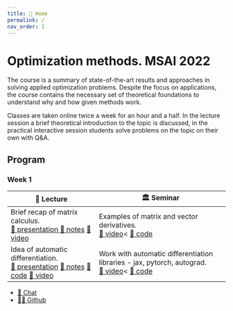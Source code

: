 ```yaml
---
title: 🏡 Home
permalink: /
nav_order: 1
---
```


# Optimization methods. MSAI 2022

The course is a summary of state-of-the-art results and approaches in solving applied optimization problems. Despite the focus on applications, the course contains the necessary set of theoretical foundations to understand why and how given methods work.

Classes are taken online twice a week for an hour and a half. In the lecture session a brief theoretical introduction to the topic is discussed, in the practical interactive session students solve problems on the topic on their own with Q&A.

## Program

### Week 1

<table>
<thead>
  <tr>
    <th>🦄 Lecture</th>
    <th>🏛 Seminar</th>
  </tr>
</thead>
<tbody>
  <tr>
    <td>Brief recap of matrix calculus. <br> <a href="/presentations/1_1.pdf" class="btn">📄 presentation </a> <a href="/notes/1_1.pdf" class="btn">📝 notes</a> <a href="https://youtu.be/Ia0UfweJk5o" class="btn">📼 video</a></td>
    <td>Examples of matrix and vector derivatives. <br> <a href="https://youtu.be/akVc3ydJBtU" class="btn">📼 video</a>< <a href="https://colab.research.google.com/github/MerkulovDaniil/msai22/blob/main/notebooks/1_1.ipynb" class="btn">🐍 code</a> </td>
  </tr>
  <tr>
    <td>Idea of automatic differentiation. <br> <a href="/presentations/1_2.pdf" class="btn">📄 presentation</a> <a href="/notes/1_2.pdf" class="btn">📝 notes</a>  <a href="https://colab.research.google.com/github/MerkulovDaniil/msai22/blob/main/notebooks/1_2_Autograd.ipynb"  class="btn">🐍 code</a> <a href="https://youtu.be/xKRWNgEPYNo" class="btn">📼 video</a></td>
    <td>Work with automatic differentiation libraries - jax, pytorch, autograd. <br> <a href="https://youtu.be/akVc3ydJBtU?t=4253" class="btn">📼 video</a>< <a href="https://colab.research.google.com/github/MerkulovDaniil/msai22/blob/main/notebooks/1_2.ipynb"  class="btn">🐍 code</a></td>
  </tr>
</tbody>
</table>

* [📧 Chat](https://t.me/+kokUwlZ9ClBlYWZi)
* [👨‍💻 Github](https://github.com/MerkulovDaniil/msai22)
